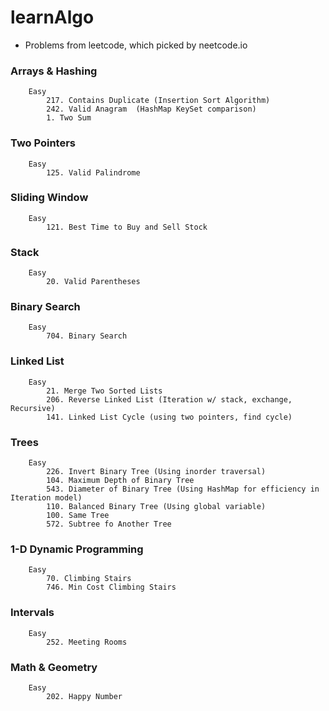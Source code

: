 # learnAlgo
- Problems from leetcode, which picked by neetcode.io
### Arrays & Hashing

```
    Easy
        217. Contains Duplicate (Insertion Sort Algorithm)
        242. Valid Anagram  (HashMap KeySet comparison)
        1. Two Sum
``` 

### Two Pointers
```
    Easy
        125. Valid Palindrome
```

### Sliding Window
```
    Easy
        121. Best Time to Buy and Sell Stock
```

### Stack
```
    Easy
        20. Valid Parentheses
```

### Binary Search
```
    Easy
        704. Binary Search
```

### Linked List
```
    Easy
        21. Merge Two Sorted Lists
        206. Reverse Linked List (Iteration w/ stack, exchange, Recursive)
        141. Linked List Cycle (using two pointers, find cycle)
```

### Trees
```
    Easy
        226. Invert Binary Tree (Using inorder traversal)
        104. Maximum Depth of Binary Tree
        543. Diameter of Binary Tree (Using HashMap for efficiency in Iteration model)
        110. Balanced Binary Tree (Using global variable)
        100. Same Tree
        572. Subtree fo Another Tree
```

### 1-D Dynamic Programming
```
    Easy
        70. Climbing Stairs
        746. Min Cost Climbing Stairs
```

### Intervals
```
    Easy
        252. Meeting Rooms
```

### Math & Geometry
```
    Easy
        202. Happy Number
```